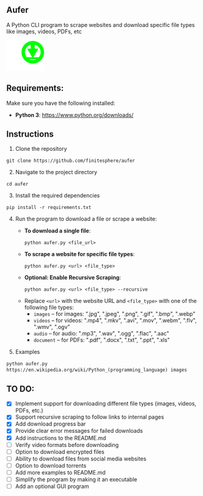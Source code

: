 ## Aufer
A Python CLI program to scrape websites and download specific file types like images, videos, PDFs, etc

![](https://github.com/finitesphere/aufer/blob/main/logo6.png)

## Requirements:
Make sure you have the following installed:
- **Python 3**: https://www.python.org/downloads/

## Instructions
1. Clone the repository
```
git clone https://github.com/finitesphere/aufer
```
2. Navigate to the project directory 
```
cd aufer
```
3. Install the required dependencies
```
pip install -r requirements.txt
```
4. Run the program to download a file or scrape a website:
   
   - **To download a single file**:
     ```
     python aufer.py <file_url>
     ```
   - **To scrape a website for specific file types**:
     ```
     python aufer.py <url> <file_type>
     ```
   - **Optional: Enable Recursive Scraping**:
     ```
     python aufer.py <url> <file_type> --recursive
     ```
   - Replace `<url>` with the website URL and `<file_type>` with one of the following file types:
      - `images` – for images: ".jpg", ".jpeg", ".png", ".gif", ".bmp", ".webp"
      - `videos` – for videos: ".mp4", ".mkv", ".avi", ".mov", ".webm", ".flv", ".wmv", ".ogv"
      - `audio` – for audio: ".mp3", ".wav", ".ogg", ".flac", ".aac"
      - `document` – for PDFs: ".pdf", ".docx", ".txt", ".ppt", ".xls"
5. Examples
```
python aufer.py https://en.wikipedia.org/wiki/Python_(programming_language) images
```
## TO DO:
- [X] Implement support for downloading different file types (images, videos, PDFs, etc.)
- [X] Support recursive scraping to follow links to internal pages
- [X] Add download progress bar
- [X] Provide clear error messages for failed downloads
- [X] Add instructions to the README.md
- [ ] Verify video formats before downloading
- [ ] Option to download encrypted files
- [ ] Ability to download files from social media websites
- [ ] Option to download torrents
- [ ] Add more examples to README.md
- [ ] Simplify the program by making it an executable
- [ ] Add an optional GUI program
